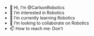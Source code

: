 - 👋 Hi, I’m @CarlsonRobotics
- 👀 I’m interested in Robotics
- 🌱 I’m currently learning Robotics
- 💞️ I’m looking to collaborate on Robotics
- 📫 How to reach me: Don't

<!---
CarlsonRobotics/CarlsonRobotics is a ✨ special ✨ repository because its `README.md` (this file) appears on your GitHub profile.
You can click the Preview link to take a look at your changes.
--->
